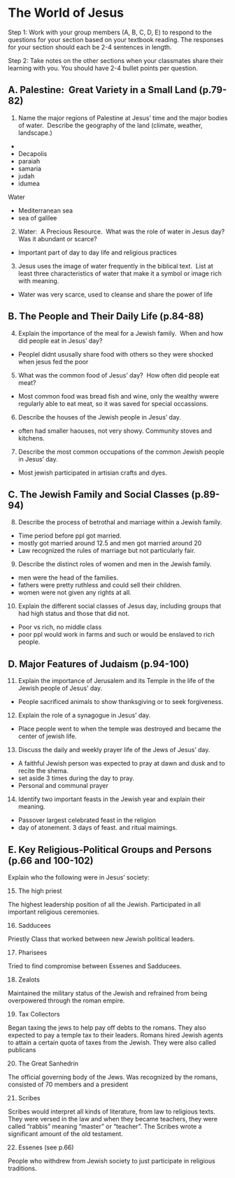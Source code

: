 # The World of Jesus

Step 1: Work with your group members (A, B, C, D, E) to respond to the questions for your section based on your textbook reading. The responses for your section should each be 2-4 sentences in length.

Step 2: Take notes on the other sections when your classmates share their learning with you. You should have 2-4 bullet points per question.

## A. Palestine:  Great Variety in a Small Land (p.79-82)

1.  Name the major regions of Palestine at Jesus’ time and the major bodies of water.  Describe the geography of the land (climate, weather, landscape.)
    

  * 
* Decapolis
* paraiah
* samaria
* judah
* idumea

Water

* Mediterranean sea
* sea of galilee
  
  
  
  
  
  
  

2.  Water:  A Precious Resource.  What was the role of water in Jesus day?  Was it abundant or scarce?
    

* Important part of day to day life and religious practices
  
  

3.  Jesus uses the image of water frequently in the biblical text.  List at least three characteristics of water that make it a symbol or image rich with meaning.

* Water was very scarce, used to cleanse and share the power of life

  
  
  
  
  
  
  
## B. The People and Their Daily Life (p.84-88)

4.  Explain the importance of the meal for a Jewish family.  When and how did people eat in Jesus’ day?
    
* Peoplel didnt ususally share food with others so they were shocked when jesus fed the poor
  
  
  
  
  

5.  What was the common food of Jesus’ day?  How often did people eat meat?
    
* Most common food was bread fish and wine, only the wealthy wwere regularly able to eat meat, so it was saved for special occassions.
  
  

6.  Describe the houses of the Jewish people in Jesus’ day. 
    
* often had smaller haouses, not very showy. Community stoves and kitchens.

7.  Describe the most common occupations of the common Jewish people in Jesus’ day.
    
* Most jewish participated in artisian crafts and dyes.
  

## C. The Jewish Family and Social Classes (p.89-94)

8.  Describe the process of betrothal and marriage within a Jewish family.  
    
* Time period before ppl got married.
* mostly got married around 12.5 and men got married around 20
* Law recognized the rules of marriage but not particularly fair.
  

9.  Describe the distinct roles of women and men in the Jewish family.
    
* men were the head of the families.
* fathers were pretty ruthless and could sell their children.
* women were not given any rights at all.
  

10.  Explain the different social classes of Jesus day, including groups that had high status and those that did not.
    
* Poor vs rich, no middle class
* poor ppl would work in farms and such or would be enslaved to rich people.



## D. Major Features of Judaism (p.94-100)

11.  Explain the importance of Jerusalem and its Temple in the life of the Jewish people of Jesus’ day.
    
* People sacrificed animals to show thanksgiving or to seek forgiveness.
  

12.  Explain the role of a synagogue in Jesus’ day.
    
* Place people went to when the temple was destroyed and became the center of jewish life.
  
  

13.  Discuss the daily and weekly prayer life of the Jews of Jesus’ day.
    

* A faithful Jewish person was expected to pray at dawn and dusk and to recite the shema.
* set aside 3 times during the day to pray.
* Personal and communal prayer

14.  Identify two important feasts in the Jewish year and explain their meaning.
    
* Passover largest celebrated feast in the religion
* day of atonement. 3 days of feast. and ritual maimings.





## E. Key Religious-Political Groups and Persons (p.66 and 100-102)

  

Explain who the following were in Jesus’ society:

  

15.  The high priest
    

  

The highest leadership position of all the Jewish. Participated in all important religious ceremonies.

  

16.  Sadducees
    

  
  

Priestly Class that worked between new Jewish political leaders.

  
  

17.  Pharisees
    

  
  

Tried to find compromise between Essenes and Sadducees.

  
  

18.  Zealots
    

  
  

Maintained the military status of the Jewish and refrained from being overpowered through the roman empire.

  
  

19.  Tax Collectors
    

  
  

Began taxing the jews to help pay off debts to the romans. They also expected to pay a temple tax to their leaders. Romans hired Jewish agents to attain a certain quota of taxes from the Jewish. They were also called publicans

  
  

20.  The Great Sanhedrin
    

  

The official governing body of the Jews. Was recognized by the romans, consisted of 70 members and a president

  
  
  

21.  Scribes
    

  
  
  

Scribes would interpret all kinds of literature, from law to religious texts. They were versed in the law and when they became teachers, they were called “rabbis” meaning “master” or “teacher”. The Scribes wrote a significant amount of the old testament.

  

22.  Essenes (see p.66)
    

  

People who withdrew from Jewish society to just participate in religious traditions.
